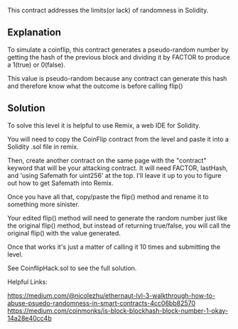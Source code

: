 This contract addresses the limits(or lack) of randomness in Solidity.

## Explanation

To simulate a coinflip, this contract generates a pseudo-random number by getting the hash of the previous block and dividing it by FACTOR to produce a 1(true) or 0(false).

This value is pseudo-random because any contract can generate this hash and therefore know what the outcome is before calling flip()

## Solution
To solve this level it is helpful to use Remix, a web IDE for Solidity.

You will need to copy the CoinFlip contract from the level and paste it into a Solidity .sol file in remix.

Then, create another contract on the same page with the "contract" keyword that will be your attacking contract. It will need FACTOR, lastHash, and 'using Safemath for uint256' at the top. I'll leave it up to you to figure out how to get Safemath into Remix.

Once you have all that, copy/paste the flip() method and rename it to something more sinister.

Your edited flip() method will need to generate the random number just like the original flip() method, but instead of returning true/false, you will call the original flip() with the value generated.

Once that works it's just a matter of calling it 10 times and submitting the level.

See CoinflipHack.sol to see the full solution.

Helpful Links:

https://medium.com/@nicolezhu/ethernaut-lvl-3-walkthrough-how-to-abuse-psuedo-randomness-in-smart-contracts-4cc06bb82570
https://medium.com/coinmonks/is-block-blockhash-block-number-1-okay-14a28e40cc4b